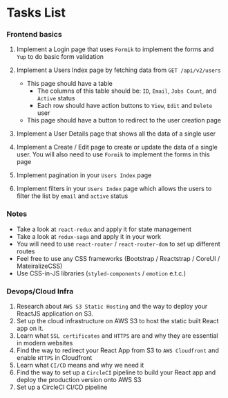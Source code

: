# Tasks List

### Frontend basics

1. Implement a Login page that uses `Formik` to implement the forms and `Yup` to do basic form validation
2. Implement a Users Index page by fetching data from `GET /api/v2/users`

   - This page should have a table
     - The columns of this table should be: `ID`, `Email`, `Jobs Count`, and `Active` status
     - Each row should have action buttons to `View`, `Edit` and `Delete` user
   - This page should have a button to redirect to the user creation page

3. Implement a User Details page that shows all the data of a single user
4. Implement a Create / Edit page to create or update the data of a single user. You will also need to use `Formik` to implement the forms in this page
5. Implement pagination in your `Users Index` page
6. Implement filters in your `Users Index` page which allows the users to filter the list by `email` and `active` status

### Notes

- Take a look at `react-redux` and apply it for state management
- Take a look at `redux-saga` and apply it in your work
- You will need to use `react-router` / `react-router-dom` to set up different routes
- Feel free to use any CSS frameworks (Bootstrap / Reactstrap / CoreUI / MateiralizeCSS)
- Use CSS-in-JS libraries (`styled-components` / `emotion` e.t.c.)

### Devops/Cloud Infra

1. Research about `AWS S3 Static Hosting` and the way to deploy your ReactJS application on S3.
2. Set up the cloud infrastructure on AWS S3 to host the static built React app on it.
3. Learn what `SSL certificates` and `HTTPS` are and why they are essential in modern websites
4. Find the way to redirect your React App from S3 to `AWS Cloudfront` and enable `HTTPS` in Cloudfront
5. Learn what `CI/CD` means and why we need it
6. Find the way to set up a `CircleCI` pipeline to build your React app and deploy the production version onto AWS S3
7. Set up a CircleCI CI/CD pipeline
